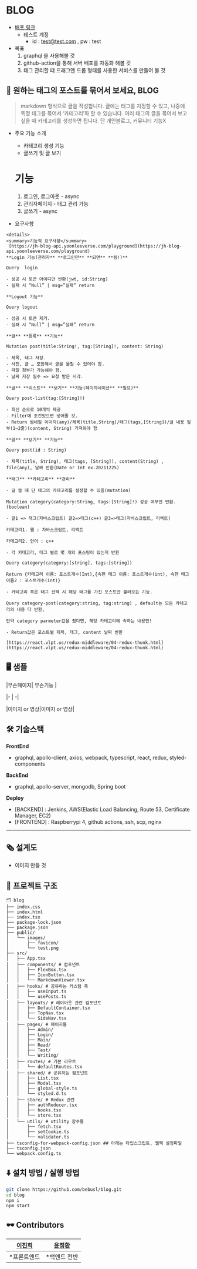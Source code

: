 # BLOG

- [배포 링크](http://brillbe.com:8080)
  - 테스트 계정
      - id : test@test.com , pw : test 
- 목표
    1. graphql 을 사용해볼 것
    2. github-action을 통해 서버 배포를 자동화 해볼 것
    3. 태그 관리할 떄 드래그앤 드롭 형태를 사용한 서비스를 만들어 볼 것

## 💬 원하는 태그의 포스트를 묶어서 보세요,  BLOG

> markdown 형식으로 글을 작성합니다. 글에는 태그를 지정할 수 있고, 나중에 특정 태그를 묶어서 ‘카테고리’화 할 수 있습니다.
여러 태그의 글을 묶어서 보고싶을 때 카테고리를 생성하면 됩니다.
단 개인블로그, 커뮤니티 기능X
> 
- 주요 기능 소개
    - 카테고리 생성 기능
    - 글쓰기 및 글 보기
    # 기능
    
    1. 로그인, 로그아웃 - async 
    2. 관리자페이지 - 태그 관리 가능
    3. 글쓰기 - async</details>
- 요구사항

```
<details>
<summary>기능적 요구사항</summary>
 [https://jh-blog-api.yoonleeverse.com/playground](https://jh-blog-api.yoonleeverse.com/playground)
**Login 기능(관리자** **로그인만** **되면** **됨!)**

Query  login

- 성공 시 토큰 아이디만 반환(jwt, id:String)
- 실패 시 “Null” | msg=”실패” return

**Logout 기능**

Query logout

- 성공 시 토큰 제거.
- 실패 시 “Null” | msg=”실패” return

**글** **등록** **기능**

Mutation post(title:String!, tag:[String]!, content: String)

- 제목, 태그 저장.
- 사진, 글 … 포함해서 글을 올릴 수 있어야 함.
- 파일 첨부가 가능해야 함.
- 날짜 저장 필수 => 요청 받은 시각.

**글** **리스트** **보기** **기능(페이지네이션** **필요)**

Query post-list(tag:[String]!)

- 최신 순으로 10개씩 제공
- Filter에 조건있으면 넣어줄 것.
- Return 썸네일 이미지(any)/제목(title,String)/태그(tags,[String])/글 내용 일부(1~2줄)(content, String) 가져와야 함

**글** **보기** **기능**

Query post(id : String)

- 제목(title, String), 태그(tags, [String]), content(String) , file(any), 날짜 반환(Date or Int ex.20211225)

**태그** **카테고리** **관리**

- 글 쓸 때 단 태그의 카테고리를 설정할 수 있음(mutation)

Mutation category(category:String, tags:[String]!) 성공 여부만 반환.(boolean)

- 글1 => 태그(자바스크립트) 글2=>태그(c++) 글3=>태그(자바스크립트, 리액트)

카테고리1. 웹 : 자바스크립트, 리액트

카테고리2. 언어 : c++

- 각 카테고리, 태그 별로 몇 개의 포스팅이 있는지 반환

Query category(category:[string], tags:[string])

Return {카테고리 이름: 포스트개수(Int),{속한 태그 이름: 포스트개수(int), 속한 태그 이름2 : 포스트개수(int)}

- 카테고리 혹은 태그 선택 시 해당 태그를 가진 포스트만 불러오는 기능.

Query category-post(category:string, tag:string) , default는 모든 카테고리의 내용 다 반환,

만약 category parmeter값을 줬다면, 해당 카테고리에 속하는 내용만!

- Return값은 포스트별 제목, 태그, content 날짜 반환

[https://react.vlpt.us/redux-middleware/04-redux-thunk.html](https://react.vlpt.us/redux-middleware/04-redux-thunk.html)
```

## 🖥️ 샘플

|무슨페이지| 무슨기능 |

|- | -|

|이미지 or 영상|이미지 or 영상|

## 🛠️ 기술스택

**FrontEnd**

- graphql, apollo-client, axios, webpack, typescript, react, redux, styled-components

**BackEnd**

- graphql, apollo-server, mongodb, Spring boot

**Deploy**

- [BACKEND] : Jenkins, AWS(Elastic Load Balancing, Route 53, Certificate Manager, EC2)
- [FRONTEND] : Raspberrypi 4, github actions, ssh, scp, nginx

---

## 🗞️ 설계도

- 이미지 만들 것

## 📂 프로젝트 구조

```
🗂 blog
├── index.css
├── index.html
├── index.tsx
├── package-lock.json
├── package.json
├── public/
│   └── images/
│       ├── favicon/
│       └── test.png
├── src/
│   ├── App.tsx
│   ├── components/ # 컴포넌트
│   │   ├── FlexBox.tsx
│   │   ├── IconButton.tsx
│   │   └── MarkdownViewer.tsx
│   ├── hooks/ # 공유하는 커스텀 훅
│   │   ├── useInput.ts
│   │   └── usePosts.ts
│   ├── layouts/ # 레이아웃 관련 컴포넌트
│   │   ├── DefaultContainer.tsx
│   │   ├── TopNav.tsx
│   │   └── SideNav.tsx
│   ├── pages/ # 페이지들
│   │   ├── Admin/
│   │   ├── Login/
│   │   ├── Main/
│   │   ├── Read/
│   │   ├── Test/
│   │   └── Writing/
│   ├── routes/ # 기본 라우트
│   │   └── defaultRoutes.tsx
│   ├── shared/ # 공유하는 컴포넌트
│   │   ├── List.tsx
│   │   ├── Modal.tsx
│   │   ├── global-style.ts
│   │   └── styled.d.ts
│   ├── store/ # Redux 관련 
│   │   ├── authReducer.tsx
│   │   ├── hooks.tsx
│   │   └── store.tsx
│   └── utils/ # utility 함수들
│       ├── fetch.tsx
│       ├── setCookie.ts
│       └── validator.ts
├── tsconfig-for-webpack-config.json ## 아래는 타입스크립트, 웹팩 설정파일
├── tsconfig.json
└── webpack.config.ts
```

## ⬇️ 설치 방법 / 실행 방법

```bash
git clone https://github.com/bebusl/blog.git
cd blog
npm i
npm start
```

## 🕶️ Contributors

| [이진희](https://github.com/salangdung-ibebusl) | [윤정환](https://github.com/dungbik) |
| --- | --- |
| *프론트엔드 | *백엔드 전반 |
